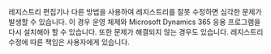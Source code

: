 레지스트리 편집기나 다른 방법을 사용하여 레지스트리를 잘못 수정하면 심각한 문제가 발생할 수 있습니다. 이 경우 운영 체제와 Microsoft Dynamics 365 응용 프로그램을 다시 설치해야 할 수 있습니다. 또한 문제가 해결되지 않는 경우도 있습니다. 레지스트리 수정에 따른 책임은 사용자에게 있습니다.